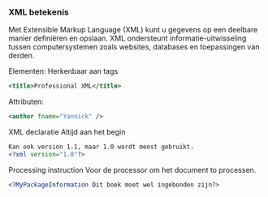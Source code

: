 ### XML betekenis
Met Extensible Markup Language (XML) kunt u gegevens op een deelbare manier definiëren en opslaan. XML ondersteunt informatie-uitwisseling tussen computersystemen zoals websites, databases en toepassingen van derden.

Elementen:
Herkenbaar aan tags
```xml
<title>Professional XML</title>
```

Attributen:
```xml
<author fname="Yannick" />
```

XML declaratie
Altijd aan het begin
```xml
Kan ook version 1.1, maar 1.0 wordt meest gebruikt.
<?xml version="1.0"?> 
```

Processing instruction
Voor de processor om het document to processen.
```xml
<?MyPackageInformation Dit boek moet wel ingebonden zijn?>
```